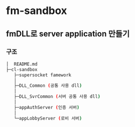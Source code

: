 # fm-sandbox

## fmDLL로 server application 만들기


### 구조

```sh
│  README.md
├─cl-sandbox
   ├─supersocket famework
   │ 
   ├─DLL_Common (공통 사용 dll)
   │
   ├─DLL_SvrCommon (서버 공통 사용 dll)
   │ 
   ├─appAuthServer (인증 서버)
   │ 
   └─appLobbyServer (로비 서버)

```
